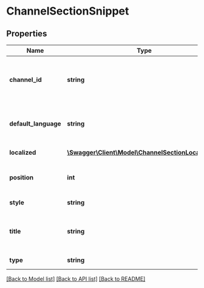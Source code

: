 # ChannelSectionSnippet

## Properties
Name | Type | Description | Notes
------------ | ------------- | ------------- | -------------
**channel_id** | **string** | The ID that YouTube uses to uniquely identify the channel that published the channel section. | [optional] 
**default_language** | **string** | The language of the channel section&#39;s default title and description. | [optional] 
**localized** | [**\Swagger\Client\Model\ChannelSectionLocalization**](ChannelSectionLocalization.md) | Localized title, read-only. | [optional] 
**position** | **int** | The position of the channel section in the channel. | [optional] 
**style** | **string** | The style of the channel section. | [optional] 
**title** | **string** | The channel section&#39;s title for multiple_playlists and multiple_channels. | [optional] 
**type** | **string** | The type of the channel section. | [optional] 

[[Back to Model list]](../README.md#documentation-for-models) [[Back to API list]](../README.md#documentation-for-api-endpoints) [[Back to README]](../README.md)


